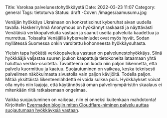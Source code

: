 Title: Varokaa palvelunestohyökkäystä
Date: 2022-03-23 11:07
Category: general
Tags: tietoturva
Status: draft
-Cover: /images/aamusumu.jpg

Venäjän hyökkäys Ukrainaan on konkretisoinut kyberuhat aivan uudella tavalla. Hakkeriryhmä Anonymous on hyökännyt raskaasti ja näyttävästi Venäläisiä verkkopalveluita vastaan ja saanut useita palveluita kaadettua ja murrettua. Toisaalta Venäjällä kybervalmiudet ovat myös hyvät. Sodan myllätessä Suomessa onkin varoitettu kohonneesta hyökkäysuhasta.

Yleisin tapa hyökätä verkkopalvelua vastaan on palvelunestohyökkäys. Siinä hyökkääjä valjastaa suuren joukon kaapattuja tietokoneita lataamaan yhtä haluttua verkko-osoitetta. Tavoitteena on luoda niin paljon liikennettä, että palvelu kuormittuu ja kaatuu. Suojautuminen on vaikeaa, koska teknisesti palvelimen näkökulmasta sivustolla vain paljon kävijöitä. Todella paljon. Mitää yksittäistä liikenteenlähdettä ei voida sulkea pois. Hyökkäykset voivat olla myös niin laajoja, että käytännössä oman palvelinympäristön skaalaus ei mitenkään riitä ratkaisemaan ongelmaa.

Vaikka suojautuminen on vaikeaa, niin ei onneksi kuitenkaan mahdotonta! Kirjoittelin [Evermaden blogiin miten Cloudflare-niminen palvelu auttaa suojautumaan hyökkäyksiä vastaan](https://www.evermade.fi/fi/artikkeli/kuinka-sinun-tulisi-varautua-palvelunestohyokkayksiin/).
